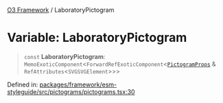 [O3 Framework](../API.md) / LaboratoryPictogram

# Variable: LaboratoryPictogram

> `const` **LaboratoryPictogram**: `MemoExoticComponent`\<`ForwardRefExoticComponent`\<[`PictogramProps`](../type-aliases/PictogramProps.md) & `RefAttributes`\<`SVGSVGElement`\>\>\>

Defined in: [packages/framework/esm-styleguide/src/pictograms/pictograms.tsx:30](https://github.com/UjjawalPrabhat/openmrs-esm-core/blob/main/packages/framework/esm-styleguide/src/pictograms/pictograms.tsx#L30)
